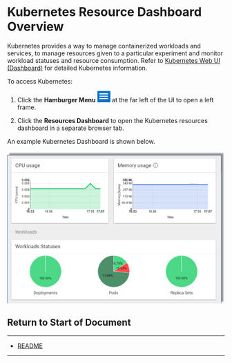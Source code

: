 # Kubernetes Resource Dashboard Overview

Kubernetes provides a way to manage containerized workloads and services, to manage resources given to a particular experiment and monitor workload statuses and resource consumption. Refer to [Kubernetes Web UI (Dashboard)](https://kubernetes.io/docs/tasks/access-application-cluster/web-ui-dashboard) for detailed Kubernetes information. 

To access Kubernetes:

1. Click the **Hamburger Menu** ![Image](images/hamburger_menu.png) at the far left of the UI to open a left frame.

2. Click the **Resources Dashboard** to open the Kubernetes resources dashboard in a separate browser tab.

An example Kubernetes Dashboard is shown below.

![Image](images/kubernetes_dashbd.png)

## Return to Start of Document

----------------------
* [README](../README.md)

----------------------

